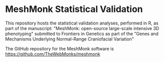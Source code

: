 # MeshMonk Statistical Validation
This repository hosts the statistical validation analyses, performed in R, as part of the manuscript: "MeshMonk: open-source large-scale intensive 3D phenotyping" submitted to Frontiers in Genetics as part of the "Genes and Mechanisms Underlying Normal-Range Craniofacial Variation"

The GitHub repository for the MeshMonk software is https://github.com/TheWebMonks/meshmonk
